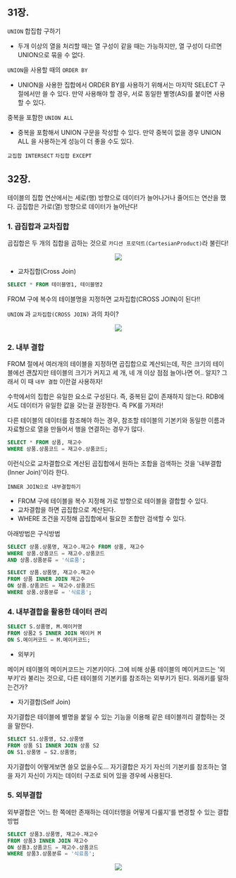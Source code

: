 ## 31장.

`UNION` 합집합 구하기

- 두개 이상의 열을 처리할 때는 열 구성이 같을 때는 가능하지만, 열 구성이 다르면 UNION으로 묶을 수 없다.

`UNION`을 사용할 때의 `ORDER BY`

- UNION을 사용한 집합에서 ORDER BY를 사용하기 위해서는 마지막 SELECT 구절에서만 쓸 수 있다. 만약 사용해야 할 경우, 서로 동일한 별명(AS)를 붙이면 사용할 수 있다.

중복을 포함한 `UNION ALL`

- 중복을 포함해서 UNION 구문을 작성할 수 있다. 만약 중복이 없을 경우 UNION ALL 을 사용하는게 성능이 더 좋을 수도 있다.

`교집합 INTERSECT` `차집합 EXCEPT`

## 32장.

테이블의 집합 연산에서는 세로(행) 방향으로 데이터가 늘어나거나 줄어드는 연산을 했다.
곱집합은 가로(열) 방향으로 데이터가 늘어난다!

### 1. 곱집합과 교차집합

곱집합은 두 개의 집합을 곱하는 것으로 `카디션 프로덕트(CartesianProduct)`라 불린다!

<div align="center">
    <img src="https://user-images.githubusercontent.com/97272787/226576064-851c41fa-45a4-45b3-b41a-63bdbf6c8beb.png">
</div>

- 교차집합(Cross Join)

```sql
SELECT * FROM 테이블명1, 테이블명2
```

FROM 구에 복수의 테이블명을 지정하면 교차집합(CROSS JOIN)이 된다!!

`UNION` 과 `교차집합(CROSS JOIN)` 과의 차이?

<div align="center">
    <img src="https://user-images.githubusercontent.com/97272787/226576835-3672895a-ea15-43bc-a09f-2d07f3971a6f.png">
</div>

### 2. 내부 결합

FROM 절에서 여러개의 테이블을 지정하면 곱집합으로 계산되는데, 작은 크기의 테이블에선 괜찮지만 테이블의 크기가 커지고 세 개, 네 개 이상 점점 늘어나면 어.. 알지?
그래서 이 때 `내부 결합` 이란걸 사용하자!

수학에서의 집합은 유일한 요소로 구성된다. 즉, 중복된 값이 존재하지 않는다. RDB에서도 데이터가 유일한 값을 갖는걸 권장한다. 즉 PK를 가져라!

다른 테이블의 데이터를 참조해야 하는 경우, 참조할 테이블의 기본키와 동일한 이름과 자료형으로 열을 만들어서 행을 연결하는 경우가 많다.

```sql
SELECT * FROM 상품, 재고수
WHERE 상품.상품코드 = 재고수.상품코드;
```

이런식으로 교차결합으로 계산된 곱집합에서 원하는 조합을 검색하는 것을 '내부결합(Inner Join)'이라 한다.

`INNER JOIN으로 내부결합하기`

- FROM 구에 테이블을 복수 지정해 가로 방향으로 테이블을 결합할 수 있다.
- 교차결합을 하면 곱집합으로 계산된다.
- WHERE 조건을 지정해 곱집합에서 필요한 조합만 검색할 수 있다.

아래방법은 구식방법

```SQL
SELECT 상품.상품명, 재고수.재고수 FROM 상품, 재고수
WHERE 상품.상품코드 = 재고수.상품코드
AND 상품.상품분류 = '식료품';
```


```SQL
SELECT 상품.상품명, 재고수.재고수
FROM 상품 INNER JOIN 재고수
ON 상품.상품코드 = 재고수.상품코드
WHERE 상품.상품분류 = '식료품';
```

### 4. 내부결합을 활용한 데이터 관리

```sql
SELECT S.상품명, M.메이커명
FROM 상품2 S INNER JOIN 메이커 M
ON S.메이커코드 = M.메이커코드;
```

- 외부키

메이커 테이블의 메이커코드는 기본키이다. 그에 비해 상품 테이블의 메이커코드는 '외부키'라 불리는 것으로, 다른 테이블의 기본키를 참조하는 외부키가 된다.
외래키를 말하는건가?

- 자기결합(Self Join)

자기결합은 테이블에 별명을 붙일 수 있는 기능을 이용해 같은 테이블끼리 결합하는 것을 말한다.

```SQL
SELECT S1.상품명, S2.상품명
FROM 상품 S1 INNER JOIN 상품 S2
ON S1.상품명 = S2.상품명;
```

자기결합이 어떻게보면 쓸모 없을수도...
자기결합은 자기 자신의 기본키를 참조하는 열을 자기 자신이 가지는 데이터 구조로 되어 있을 경우에 사용된다.

### 5. 외부결합

외부결합은 '어느 한 쪽에만 존재하는 데이터행을 어떻게 다룰지'를 변경할 수 있는 결합 방법

```sql
SELECT 상품3.상품명, 재고수.재고수
FROM 상품3 INNER JOIN 재고수
ON 상품3.상품코드 = 재고수.상품코드
WHERE 상품3.상품분류 = '식료품';
```

<div align="center">
<img src="https://user-images.githubusercontent.com/97272787/226604215-3fb30216-26ae-4a09-be29-fdc7aad42df9.png">
</div>